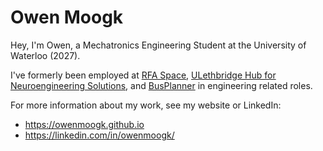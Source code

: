 # Owen Moogk
Hey, I'm Owen, a Mechatronics Engineering Student at the University of Waterloo (2027).

I've formerly been employed at [RFA Space](https://rfa.space), [ULethbridge Hub for Neuroengineering Solutions](https://www.linkedin.com/company/hub-for-neuroengineering-solutions), and [BusPlanner](https://busplanner.com) in engineering related roles.

For more information about my work, see my website or LinkedIn:
- https://owenmoogk.github.io
- https://linkedin.com/in/owenmoogk/
